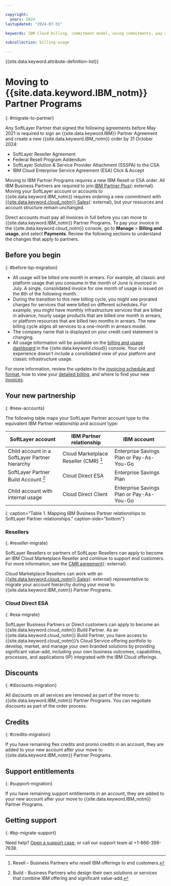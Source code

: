 ```yaml
---

copyright:
  years: 2024
lastupdated: "2024-07-31"

keywords: IBM Cloud billing, commitment model, using commitments, pay as you go with committed use, enterprise savings plan

subcollection: billing-usage

---
```



{{site.data.keyword.attribute-definition-list}}


# Moving to {{site.data.keyword.IBM_notm}} Partner Programs
{: #migrate-to-partner}

Any SoftLayer Partner that signed the following agreements before May 2021 is required to sign an {{site.data.keyword.IBM}} Partner Agreement and create a new {{site.data.keyword.IBM_notm}} order by 31 October 2024:
- SoftLayer Reseller Agreement
- Federal Resell Program Addendum
- SoftLayer Solution & Service Provider Attachment (SSSPA) to the CSA
- IBM Cloud Enterprise Service Agreement (ESA) Click & Accept

Moving to IBM Partner Programs requires a new IBM Resell or ESA order. All IBM Business Partners are required to join [IBM Partner Plus](https://www.ibm.com/partnerplus/){: external}. Moving your SoftLayer account or accounts to {{site.data.keyword.IBM_notm}} requires ordering a new commitment with [{{site.data.keyword.cloud_notm}} Sales](https://www.ibm.com/cloud?contactmodule){: external}, but your resources and account structure remain unchanged.

Direct accounts must pay all invoices in full before you can move to {{site.data.keyword.IBM_notm}} Partner Programs. To pay your invoice in the {{site.data.keyword.cloud_notm}} console, go to **Manage** > **Billing and usage**, and select **Payments**. Review the following sections to understand the changes that apply to partners.

## Before you begin
{: #before-bp-migration}

- All usage will be billed one month in arrears. For example, all classic and platform usage that you consume in the month of June is invoiced in July. A single, consolidated invoice for one month of usage is issued on the 8th of the following month.
- During the transition to this new billing cycle, you might see prorated charges for services that were billed on different schedules. For example, you might have monthly infrastructure services that are billed in advance, hourly usage products that are billed one month in arrears, or platform resources that are billed two months in arrears. The new billing cycle aligns all services to a one-month in arrears model.
- The company name that is displayed on your credit card statement is changing.
- All usage information will be available on the [billing and usage dashboard](/billing/) in the {{site.data.keyword.cloud}} console. Your old experience doesn't include a consilidated view of your platform and classic infrastructure usage.

For more information, review the updates to the [invoicing schedule and format](/docs/billing-usage?topic=billing-usage-migrate-to-simple#invoice-compare), how to view your [detailed billing](/docs/billing-usage?topic=billing-usage-migrate-to-simple#find-detials), and where to find your new [invoices](/docs/billing-usage?topic=billing-usage-migrate-to-simple#new-invoices).

## Your new partnership
{: #new-accounts}

The following table maps your SoftLayer Partner account type to the equivalent IBM Partner relationship and account type:

| SoftLayer account | IBM Partner relationship | IBM account |
|--------------|------------------|------------------------|
| Child account in a SoftLayer Partner hierarchy | Cloud Marketplace Reseller (CMR) [^tabletext] | Enterprise Savings Plan or Pay-As-You-Go |
| SoftLayer Partner Build Account [^tabletext2] | Cloud Direct ESA | Enterprise Savings Plan |
| Child account with internal usage | Cloud Direct Client | Enterprise Savings Plan or Pay-As-You-Go |
{: caption="Table 1. Mapping IBM Business Partner relationships to SoftLayer Partner relationships." caption-side="bottom"}

[^tabletext]: Resell – Business Partners who resell IBM offerings to end customers.
[^tabletext2]: Build - Business Partners who design their own solutions or services that combine IBM offering and significant value-add.

### Resellers
{: #reseller-migrate}

SoftLayer Resellers or partners of SoftLayer Resellers can apply to become an IBM Cloud Marketplace Reseller and continue to support end customers. For more information, see the [CMR agreement](https://ibm.seismic.com/Link/Content/DC8bm264qQjb88QBp8fcc7bXbX68){: external}.

Cloud Marketplace Resellers can work with an [{{site.data.keyword.cloud_notm}} Sales](https://www.ibm.com/cloud?contactmodule){: external} representative to migrate your account hierarchy during your move to {{site.data.keyword.IBM_notm}} Partner Programs.

### Cloud Direct ESA
{: #esa-migrate}

SoftLayer Business Partners or Direct customers can apply to become an {{site.data.keyword.cloud_notm}} Build Partner. As an {{site.data.keyword.cloud_notm}} Build Partner, you have access to {{site.data.keyword.cloud_notm}}’s Cloud Service offering portfolio to develop, market, and manage your own branded solutions by providing significant value-add, including your own business outcomes, capabilities, processes, and applications (IP) integrated with the IBM Cloud offerings.

## Discounts
{: #discounts-migration}

All discounts on all services are removed as part of the move to {{site.data.keyword.IBM_notm}} Partner Programs. You can negotiate discounts as part of the order process.

## Credits
{: #credits-migration}

If you have remaining flex credits and promo credits in an account, they are added to your new account after your move to {{site.data.keyword.IBM_notm}} Partner Programs.

## Support entitlements
{: #support-migration}

If you have remaining support entitlements in an account, they are added to your new account after your move to {{site.data.keyword.IBM_notm}} Partner Programs.

## Getting support
{: #bp-migrate-support}

Need help? [Open a support case](/unifiedsupport/supportcenter), or call our support team at +1-866-398-7638.
